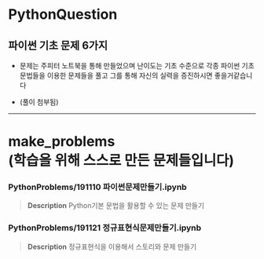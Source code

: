 # PythonQuestion

## 파이썬 기초 문제 6가지

* 문제는 주피터 노트북을 통해 만들었으며 난이도는 기초 수준으로 각종 파이썬 기초문법들을 이용한 문제들을 풀고 그를 통해 자신의 실력을 증진하시면 좋을거같습니다

* (풀이 첨부됨)


--------------------------------------------------------------------------------------------------------------

# make_problems<br>(학습을 위해 스스로 만든 문제들입니다)

### PythonProblems/191110 파이썬문제만들기.ipynb
> <b>Description</b> Python기본 문법을 활용할 수 있는 문제 만들기 <br>

### PythonProblems/191121 정규표현식문제만들기.ipynb
> <b>Description</b> 정규표현식을 이용해서 스토리와 문제 만들기 <br>
